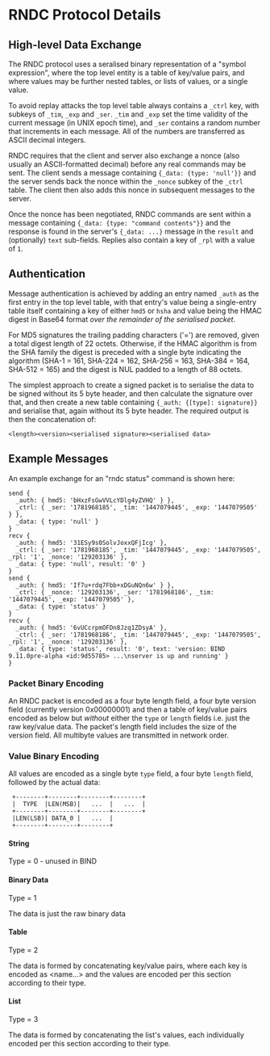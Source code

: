 # RNDC Protocol Details

## High-level Data Exchange

The RNDC protocol uses a seralised binary representation of a "symbol
expression", where the top level entity is a table of key/value pairs,
and where values may be further nested tables, or lists of values, or a
single value.

To avoid replay attacks the top level table always contains a `_ctrl`
key, with subkeys of `_tim`, `_exp` and `_ser`. `_tim` and `_exp` set
the time validity of the current message (in UNIX epoch time), and
`_ser` contains a random number that increments in each message. All of
the numbers are transferred as ASCII decimal integers.

RNDC requires that the client and server also exchange a nonce (also
usually an ASCII-formatted decimal) before any real commands may be
sent. The client sends a message containing `{_data: {type: 'null'}}`
and the server sends back the nonce within the `_nonce` subkey of the
`_ctrl` table. The client then also adds this nonce in subsequent
messages to the server.

Once the nonce has been negotiated, RNDC commands are sent within a
message containing `{_data: {type: "command contents"}}` and the
response is found in the server's `{_data: ...}` message in the `result`
and (optionally) `text` sub-fields. Replies also contain a key of `_rpl`
with a value of `1`.

## Authentication

Message authentication is achieved by adding an entry named `_auth` as
the first entry in the top level table, with that entry's value being a
single-entry table itself containing a key of either `hmd5` or `hsha`
and value being the HMAC digest in Base64 format _over the remainder of
the serialised packet_.

For MD5 signatures the trailing padding characters ('=') are removed,
given a total digest length of 22 octets. Otherwise, if the HMAC
algorithm is from the SHA family the digest is preceded with a single
byte indicating the algorithm (SHA-1 = 161, SHA-224 = 162, SHA-256 =
163, SHA-384 = 164, SHA-512 = 165) and the digest is NUL padded to a
length of 88 octets.

The simplest approach to create a signed packet is to serialise the data
to be signed without its 5 byte header, and then calculate the signature
over that, and then create a new table containing `{_auth: {[type]:
signature}}` and serialise that, again without its 5 byte header. The
required output is then the concatenation of:
```
<length><version><serialised signature><serialised data>
```

## Example Messages

An example exchange for an "rndc status" command is shown here:
```
send {
  _auth: { hmd5: 'bHxzFsGwVVLcYDlg4yZVHQ' } },
  _ctrl: { _ser: '1781968185', _tim: '1447079445', _exp: '1447079505' } },
  _data: { type: 'null' }
}
recv {
  _auth: { hmd5: '31ESy9s0SolvJoxxQFjIcg' },
  _ctrl: { _ser: '1781968185', _tim: '1447079445', _exp: '1447079505', _rpl: '1', _nonce: '129203136' },
  _data: { type: 'null', result: '0' }
}
send {
  _auth: { hmd5: 'If7u+rdq7Fbb+xDGuNQn6w' } },
  _ctrl: { _nonce: '129203136', _ser: '1781968186', _tim: '1447079445', _exp: '1447079505' },
  _data: { type: 'status' }
}
recv {
  _auth: { hmd5: '6vUCcrpmOFDn8Jzq1ZDsyA' },
  _ctrl: { _ser: '1781968186', _tim: '1447079445', _exp: '1447079505', _rpl: '1', _nonce: '129203136' },
  _data: { type: 'status', result: '0', text: 'version: BIND 9.11.0pre-alpha <id:9d55785> ...\nserver is up and running' }
}
```

### Packet Binary Encoding

An RNDC packet is encoded as a four byte length field, a four byte
version field (currently version 0x00000001) and then a table of
key/value pairs encoded as below but _without_ either the `type` or
`length` fields i.e. just the raw key/value data. The packet's length
field includes the size of the version field. All multibyte values are
transmitted in network order.

### Value Binary Encoding

All values are encoded as a single byte `type` field, a four byte
`length` field, followed by the actual data:

```
 +--------+--------+--------+--------+
 |  TYPE  |LEN(MSB)|   ...  |   ...  |
 +--------+--------+--------+--------+
 |LEN(LSB)| DATA_0 |   ...  |       
 +--------+--------+--------+
```

#### String

Type = 0 - unused in BIND

#### Binary Data

Type = 1

The data is just the raw binary data

#### Table

Type = 2

The data is formed by concatenating key/value pairs, where each key is
encoded as <length byte><name...> and the values are encoded
per this section according to their type.

#### List

Type = 3

The data is formed by concatenating the list's values, each individually
encoded per this section according to their type.
